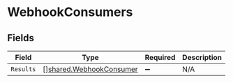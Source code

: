 # WebhookConsumers


## Fields

| Field                                                                     | Type                                                                      | Required                                                                  | Description                                                               |
| ------------------------------------------------------------------------- | ------------------------------------------------------------------------- | ------------------------------------------------------------------------- | ------------------------------------------------------------------------- |
| `Results`                                                                 | [][shared.WebhookConsumer](../../../pkg/models/shared/webhookconsumer.md) | :heavy_minus_sign:                                                        | N/A                                                                       |